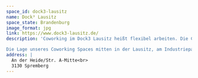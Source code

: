```yaml
---
space_id: dock3-lausitz
name: Dock³ Lausitz
space_state: Brandenburg
image_format: jpg
link: https://www.dock3-lausitz.de/
description: 'Coworking im Dock3 Lausitz heißt flexibel arbeiten. Die Coworking-Arbeitsplätze sind nicht nur ein Angebot für unsere Mieter – flexible Nutzer können fünf feste und bis zu zehn variable Coworking-Arbeitsplätze an unserem großen Besprechungstisch nutzen.

Die Lage unseres Coworking Spaces mitten in der Lausitz, am Industriepark Schwarze Pumpe ist ideal: Dienstleister, die einen Termin bei einem der über 120 Unternehmen im Industriepark Schwarze Pumpe haben, können ihren Termin vor- und nachbereiten. Durchreisende auf den tangierenden Bundesstraßen B97 und B156, können einen Zwischenstopp einlegen und einen temporären Arbeitsplatz nutzen. Deine Arbeitsmöglichkeiten im Homeoffice sind nicht ideal? Deutlich bessere Bedingungen findest Du im Coworking Space des Dock3 Lausitz.'
address: |
  An der Heide/Str. A-Mitte<br>
  3130 Spremberg
---
```

